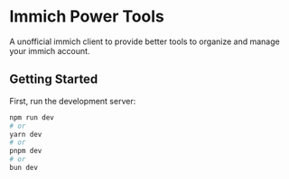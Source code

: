 # Immich Power Tools

A unofficial immich client to provide better tools to organize and manage your immich account.

## Getting Started

First, run the development server:

```bash
npm run dev
# or
yarn dev
# or
pnpm dev
# or
bun dev
```
